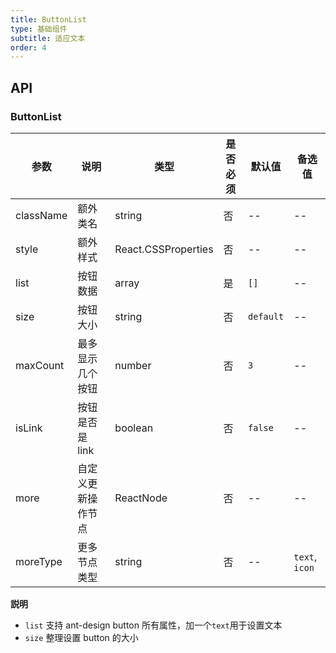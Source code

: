 ```yaml
---
title: ButtonList
type: 基础组件
subtitle: 适应文本
order: 4
---
```


## API

### ButtonList

| 参数      | 说明               | 类型                | 是否必须 | 默认值    | 备选值         |
| --------- | ------------------ | ------------------- | -------- | --------- | -------------- |
| className | 额外类名           | string              | 否       | --        | --             |
| style     | 额外样式           | React.CSSProperties | 否       | --        | --             |
| list      | 按钮数据           | array               | 是       | `[]`      | --             |
| size      | 按钮大小           | string              | 否       | `default` | --             |
| maxCount  | 最多显示几个按钮   | number              | 否       | `3`       | --             |
| isLink    | 按钮是否是 link    | boolean             | 否       | `false`   | --             |
| more      | 自定义更新操作节点 | ReactNode           | 否       | --        | --             |
| moreType  | 更多节点类型       | string              | 否       | --        | `text`, `icon` |

**説明**

- `list` 支持 ant-design button 所有属性，加一个`text`用于设置文本
- `size` 整理设置 button 的大小
